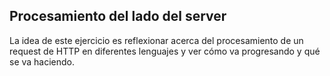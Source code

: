 ## Procesamiento del lado del server

La idea de este ejercicio es reflexionar acerca del procesamiento de un request de HTTP en diferentes lenguajes y ver cómo va progresando y qué se va haciendo.


